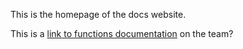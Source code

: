This is the homepage of the docs website.

This is a [link to functions documentation](/test-playground/tp_package/functions.html) on the team?